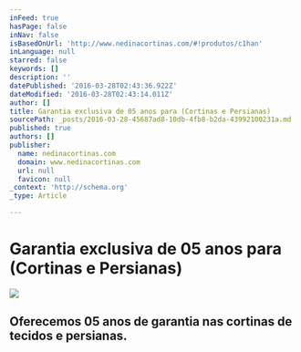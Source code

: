 ```yaml
---
inFeed: true
hasPage: false
inNav: false
isBasedOnUrl: 'http://www.nedinacortinas.com/#!produtos/c1han'
inLanguage: null
starred: false
keywords: []
description: ''
datePublished: '2016-03-28T02:43:36.922Z'
dateModified: '2016-03-28T02:43:14.011Z'
author: []
title: Garantia exclusiva de 05 anos para (Cortinas e Persianas)
sourcePath: _posts/2016-03-28-45687ad8-10db-4fb8-b2da-43992100231a.md
published: true
authors: []
publisher:
  name: nedinacortinas.com
  domain: www.nedinacortinas.com
  url: null
  favicon: null
_context: 'http://schema.org'
_type: Article

---
```

# Garantia exclusiva de 05 anos para (Cortinas e Persianas)
![](https://s3-us-west-2.amazonaws.com/the-grid-img/p/ef697e0c7e95fc297e4a90f69c992b69e720317b.jpg)

## Oferecemos 05 anos de garantia nas cortinas de tecidos e persianas.